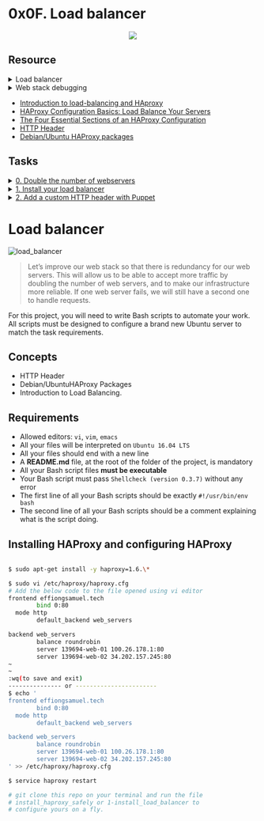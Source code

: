 # 0x0F. Load balancer

<p align="center">
  <img src="https://s3.amazonaws.com/intranet-projects-files/holbertonschool-sysadmin_devops/275/qfdked8.png"/>
</p>

## Resource

<details>
<summary>Load balancer</summary><br>
<ul>
  <li>Ever wonder how Facebook, Linkedin, Twitter and other web giants are handling such huge amounts of traffic? They don’t have just one server, but tens of thousands of them. In order to achieve this, web traffic needs to be distributed to these servers, and that is the role of a load-balancer.

  <p align="center">
   <img src="https://s3.amazonaws.com/alx-intranet.hbtn.io/uploads/medias/2020/9/6cefdd14b2f8c36789cba132bd5a10d42d88a177.png?X-Amz-Algorithm=AWS4-HMAC-SHA256&X-Amz-Credential=AKIARDDGGGOUSBVO6H7D%2F20220111%2Fus-east-1%2Fs3%2Faws4_request&X-Amz-Date=20220111T181845Z&X-Amz-Expires=86400&X-Amz-SignedHeaders=host&X-Amz-Signature=792a403303cb0d1faf98b4886f11e22013fa58b709f00d84029ac5877beb6aab" />
  </p>
  <ul>
      <li><a href="https://www.thegeekstuff.com/2016/01/load-balancer-intro/">Load-balancing</a></li>
      <li><a href="https://devcentral.f5.com/s/articles/intro-to-load-balancing-for-developers-ndash-the-algorithms">Load-balancing algorithms</a></li>
  </ul>
  </li>
</ul>
</details>

<details>
<summary>Web stack debugging</summary><br>
<ul>
  <li>Intro
  <ul>Debugging usually takes a big chunk of a software engineer’s time. The art of debugging is tough and it takes years, even decades to master, and that is why seasoned software engineers are the best at it… experience. They have seen lots of broken code, buggy systems, weird edge cases and race conditions.</ul>

  <p align="center">
   <img src="https://s3.amazonaws.com/alx-intranet.hbtn.io/uploads/medias/2020/9/45dffb0b1da8dc2ce47e340d7f88b05652c0f486.png?X-Amz-Algorithm=AWS4-HMAC-SHA256&X-Amz-Credential=AKIARDDGGGOUSBVO6H7D%2F20220105%2Fus-east-1%2Fs3%2Faws4_request&X-Amz-Date=20220105T050302Z&X-Amz-Expires=86400&X-Amz-SignedHeaders=host&X-Amz-Signature=d499fde872931932fc76dedd39b4298797482fd9b7ca1fc09f0a885ea8aa1cae" />
  </p>
  </li>
</ul>

<details>
<summary>Test and verify your assumptions</summary><br>
<a href='https://postimages.org/' target='_blank'><img src='https://i.postimg.cc/rFMtkCt8/image.png' border='0' alt='image'/></a>
</details>

<ul>
  <li>Debugging is fun
  <ul>Debugging can be frustrating, but it will definitely be part of your job, it requires experience and methodology to become good at it. The good news is that bugs are never going away, and the more experienced you become, trickier bugs will be assigned to you! Good luck 😃</ul>

  <p align="center">
   <img src="https://s3.amazonaws.com/alx-intranet.hbtn.io/uploads/medias/2020/9/bae58c9f066a9668001ef4b4c39778407439d2f9.gif?X-Amz-Algorithm=AWS4-HMAC-SHA256&X-Amz-Credential=AKIARDDGGGOUSBVO6H7D%2F20220105%2Fus-east-1%2Fs3%2Faws4_request&X-Amz-Date=20220105T050302Z&X-Amz-Expires=86400&X-Amz-SignedHeaders=host&X-Amz-Signature=67d4c1d736b92bef534ab94427ff3bef2c8ad4b498cafb512fbe6f6ddefec9ba" />
  </p>
  </li>
</ul>

</details>

- [Introduction to load-balancing and HAproxy](https://www.digitalocean.com/community/tutorials/an-introduction-to-haproxy-and-load-balancing-concepts)
- [HAProxy Configuration Basics: Load Balance Your Servers](https://www.haproxy.com/blog/haproxy-configuration-basics-load-balance-your-servers/)
- [The Four Essential Sections of an HAProxy Configuration](https://www.haproxy.com/blog/the-four-essential-sections-of-an-haproxy-configuration/)
- [HTTP Header](https://www.techopedia.com/definition/27178/http-header)
- [Debian/Ubuntu HAProxy packages](https://haproxy.debian.net/)

## Tasks

<details>
<summary><a href="./0-custom_http_response_header">0. Double the number of webservers</a></summary><br>
<a href='https://postimages.org/' target='_blank'><img src='https://i.postimg.cc/prMGd5GF/image.png' border='0' alt='image'/></a>
</details>

<details>
<summary><a href="./1-install_load_balancer">1. Install your load balancer</a></summary><br>
<a href='https://postimages.org/' target='_blank'><img src='https://i.postimg.cc/4dBWZ476/image.png' border='0' alt='image'/></a>
</details>

<details>
<summary><a href="./2-puppet_custom_http_response_header.pp">2. Add a custom HTTP header with Puppet</a></summary><br>
<a href='https://postimages.org/' target='_blank'><img src='https://i.postimg.cc/sD2G5kZY/image.png' border='0' alt='image'/></a>
</details>

# Load balancer
![load_balancer](https://miro.medium.com/max/720/0*CCK15OF3DizmOITk)

> Let’s improve our web stack so that there is redundancy for our web servers. This will allow us to be able to accept more traffic by doubling the number of web servers, and to make our infrastructure more reliable. If one web server fails, we will still have a second one to handle requests.

For this project, you will need to write Bash scripts to automate your work. All scripts must be designed to configure a brand new Ubuntu server to match the task requirements.

## Concepts

- HTTP Header
- Debian/UbuntuHAProxy Packages
- Introduction to Load Balancing.

## Requirements

- Allowed editors: `vi`, `vim`, `emacs`
- All your files will be interpreted on `Ubuntu 16.04 LTS`
- All your files should end with a new line
- A __README.md__ file, at the root of the folder of the project, is mandatory
- All your Bash script files __must be executable__
- Your Bash script must pass `Shellcheck (version 0.3.7)` without any error
- The first line of all your Bash scripts should be exactly `#!/usr/bin/env bash`
- The second line of all your Bash scripts should be a comment explaining what is the script doing.

## Installing HAProxy and configuring HAProxy

```bash

$ sudo apt-get install -y haproxy=1.6.\*

$ sudo vi /etc/haproxy/haproxy.cfg
# Add the below code to the file opened using vi editor
frontend effiongsamuel.tech
        bind 0:80
  mode http
        default_backend web_servers

backend web_servers
        balance roundrobin
        server 139694-web-01 100.26.178.1:80
        server 139694-web-02 34.202.157.245:80
~
~
:wq(to save and exit)
--------------- or ----------------------- 
$ echo '
frontend effiongsamuel.tech
        bind 0:80
  mode http
        default_backend web_servers

backend web_servers
        balance roundrobin
        server 139694-web-01 100.26.178.1:80
        server 139694-web-02 34.202.157.245:80
' >> /etc/haproxy/haproxy.cfg

$ service haproxy restart

# git clone this repo on your terminal and run the file
# install_haproxy_safely or 1-install_load_balancer to 
# configure yours on a fly.
```


